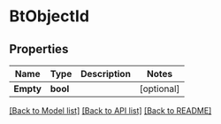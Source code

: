 # BtObjectId

## Properties

Name | Type | Description | Notes
------------ | ------------- | ------------- | -------------
**Empty** | **bool** |  | [optional] 

[[Back to Model list]](../README.md#documentation-for-models) [[Back to API list]](../README.md#documentation-for-api-endpoints) [[Back to README]](../README.md)


